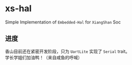 # xs-hal
Simple Implementation of `Embedded-Hal` for `XiangShan` Soc

## 进度
香山目前还在紧密开发阶段，只为 `UartLite` 实现了 `Serial` trait。  
学长学姐们加油鸭！（来自咸鱼的呼喊）  



